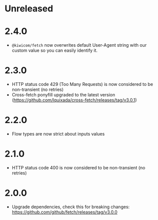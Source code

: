 # Unreleased

# 2.4.0

- `@kiwicom/fetch` now overwrites default User-Agent string with our custom value so you can easily identify it.

# 2.3.0

- HTTP status code 429 (Too Many Requests) is now considered to be non-transient (no retries)
- Cross-fetch ponyfill upgraded to the latest version (https://github.com/lquixada/cross-fetch/releases/tag/v3.0.1)

# 2.2.0

- Flow types are now strict about inputs values

# 2.1.0

- HTTP status code 400 is now considered to be non-transient (no retries)

# 2.0.0

- Upgrade dependencies, check this for breaking changes: https://github.com/github/fetch/releases/tag/v3.0.0
